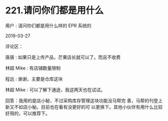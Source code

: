 # 221.请问你们都是用什么

用户 : 请问你们都是用什么样的 EPR 系统的

2019-03-27

评论区：

唐唐 : 如果只是上传产品，芒果店长就可以了。而且不收费

林超 Mike : 有店铺数量限制

程远 : 谢谢，主要是仓库这块

林超 Mike : 可以了解下通途，我这两天也在试试。

回答：我用的是店小秘，不过采购库存管理这块功能没马帮完 善，马帮的刊登上新又不如店小秘。目前也在看有没更好的可 以更换下。其他小伙伴有用什么比较好用的，可以推荐下。
